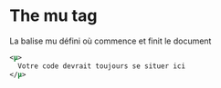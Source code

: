 # The mu tag
La balise mu défini où commence et finit le document
```xml
<µ>
  Votre code devrait toujours se situer ici
</µ>
```
